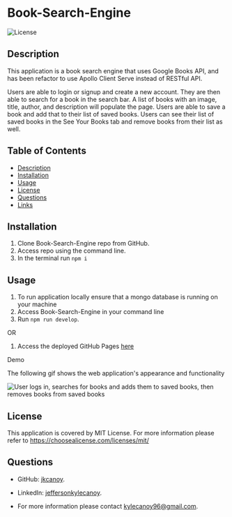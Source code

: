 # Book-Search-Engine

![License](https://img.shields.io/badge/License-MIT-yellow.svg)

## Description

This application is a book search engine that uses Google Books API, and has been refactor to use Apollo Client Serve instead of RESTful API.

Users are able to login or signup and create a new account. They are then able to search for a book in the search bar. A list of books with an image, title, author, and description will populate the page. Users are able to save a book and add that to their list of saved books. Users can see their list of saved books in the See Your Books tab and remove books from their list as well.

## Table of Contents

- [Description](#description)
- [Installation](#installation)
- [Usage](#usage)
- [License](#license)
- [Questions](#questions)
- [Links](#links)

## Installation

1. Clone Book-Search-Engine repo from GitHub.
2. Access repo using the command line.
3. In the terminal run `npm i`

## Usage

1. To run application locally ensure that a mongo database is running on your machine
2. Access Book-Search-Engine in your command line
3. Run `npm run develop`.

OR

1. Access the deployed GitHub Pages [here](https://book-search-engine-jkcanoy.herokuapp.com/)

Demo

The following gif shows the web application's appearance and functionality

![User logs in, searches for books and adds them to saved books, then removes books from saved books](./client/public/GoogleBookSearch.gif)

## License

This application is covered by MIT License. For more information please refer to https://choosealicense.com/licenses/mit/

## Questions

- GitHub: [jkcanoy](https://github.com/jkcanoy).

- LinkedIn: [jeffersonkylecanoy](www.linkedin.com/in/jeffersonkylecanoy).

- For more information please contact kylecanoy96@gmail.com.
